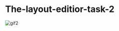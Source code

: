 # The-layout-editior-task-2
![gif2](https://user-images.githubusercontent.com/50353804/161787244-574bfa73-05c7-459c-aef3-94746d38beb6.gif)
